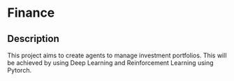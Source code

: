 # Finance

## Description

This project aims to create agents to manage investment portfolios.
This will be achieved by using Deep Learning and Reinforcement Learning using Pytorch.
